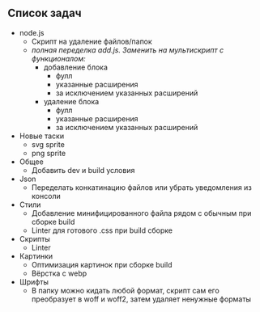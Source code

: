 


## Список задач

- node.js
   - Скрипт на удаление файлов/папок
   - *полная переделка add.js. Заменить на мультискрипт с функционалом:*
      - добавление блока
         - фулл
         - указанные расширения
         - за исключением указанных расширений
      - удаление блока
         - фулл
         - указанные расширения
         - за исключением указанных расширений
- Новые таски
   - svg sprite
   - png sprite
- Общее
   - Добавить dev и build условия
- Json
   - Переделать конкатинацию файлов или убрать уведомления из консоли
- Стили
   - Добавление минифицированного файла рядом с обычным при сборке build
   - Linter для готового .css при build сборке
- Скрипты
   - Linter
- Картинки
   - Оптимизация картинок при сборке build
   - Вёрстка с webp
- Шрифты
   - В папку можно кидать любой формат, скрипт сам его преобразует в woff и woff2, затем удаляет ненужные форматы
